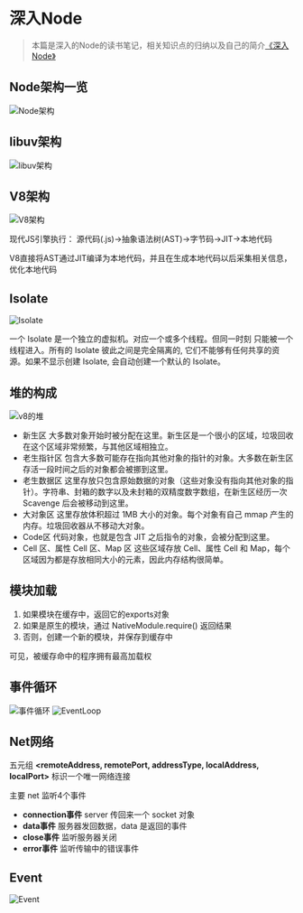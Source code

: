 # 深入Node
> 本篇是深入的Node的读书笔记，相关知识点的归纳以及自己的简介[《深入Node》](https://yjhjstz.gitbooks.io/deep-into-node)
## Node架构一览
![Node架构](https://yjhjstz.gitbooks.io/deep-into-node/content/chapter1/a9e67142615f49863438cc0086b594e48984d1c9.jpeg)
## libuv架构
![libuv架构](https://yjhjstz.gitbooks.io/deep-into-node/content/chapter1/FuX1qcGJgwYtX9zNbBAOSaQeD8Qz.png)
## V8架构
![V8架构](https://yjhjstz.gitbooks.io/deep-into-node/content/chapter2/e09d7b330d9e754f7ff1282a1af55295.png)

现代JS引擎执行： 源代码(.js)→抽象语法树(AST)→字节码→JIT→本地代码

V8直接将AST通过JIT编译为本地代码，并且在生成本地代码以后采集相关信息，优化本地代码
## Isolate
![Isolate](https://yjhjstz.gitbooks.io/deep-into-node/content/chapter2/Context.png)

一个 Isolate 是一个独立的虚拟机。对应一个或多个线程。但同一时刻 只能被一个线程进入。所有的 Isolate 彼此之间是完全隔离的, 它们不能够有任何共享的资源。如果不显示创建 Isolate, 会自动创建一个默认的 Isolate。
## 堆的构成
![v8的堆](http://alinode-assets.oss-cn-hangzhou.aliyuncs.com/2336435d-bdd4-4d86-8e28-b253e7d7ad6a.png)

* 新生区
大多数对象开始时被分配在这里。新生区是一个很小的区域，垃圾回收在这个区域非常频繁，与其他区域相独立。
* 老生指针区
包含大多数可能存在指向其他对象的指针的对象。大多数在新生区存活一段时间之后的对象都会被挪到这里。
* 老生数据区
这里存放只包含原始数据的对象（这些对象没有指向其他对象的指针）。字符串、封箱的数字以及未封箱的双精度数字数组，在新生区经历一次 Scavenge 后会被移动到这里。
* 大对象区
这里存放体积超过 1MB 大小的对象。每个对象有自己 mmap 产生的内存。垃圾回收器从不移动大对象。
* Code区
代码对象，也就是包含 JIT 之后指令的对象，会被分配到这里。
* Cell 区、属性 Cell 区、Map 区
这些区域存放 Cell、属性 Cell 和 Map，每个区域因为都是存放相同大小的元素，因此内存结构很简单。

## 模块加载
1. 如果模块在缓存中，返回它的exports对象
2. 如果是原生的模块，通过 NativeModule.require() 返回结果
3. 否则，创建一个新的模块，并保存到缓存中

可见，被缓存命中的程序拥有最高加载权

## 事件循环
![事件循环](https://yjhjstz.gitbooks.io/deep-into-node/content/chapter5/5fee18eegw1ewjpoxmdf5j20k80b1win.jpg)
![EventLoop](http://www.ruanyifeng.com/blogimg/asset/2014/bg2014100803.png)

## Net网络
五元组 **<remoteAddress, remotePort, addressType, localAddress, localPort>** 标识一个唯一网络连接

主要 net 监听4个事件
* **connection事件** server 传回来一个 socket 对象
* **data事件** 服务器发回数据，data 是返回的事件
* **close事件** 监听服务器关闭
* **error事件** 监听传输中的错误事件
## Event
![Event](https://upload.wikimedia.org/wikipedia/commons/thumb/8/8d/Observer.svg/854px-Observer.svg.png)

